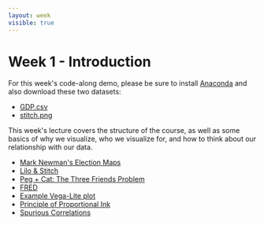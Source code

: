 ```yaml
---
layout: week
visible: true
---
```


# Week 1 - Introduction

For this week's code-along demo, please be sure to install [Anaconda](http://https://www.anaconda.com/download) and also download these two datasets:

 * [GDP.csv](http://virdir.ncsa.illinois.edu/NCSAvis/public/is590dv/GDP.csv)
 * [stitch.png](http://virdir.ncsa.illinois.edu/NCSAvis/public/is590dv/stitch.png)

This week's lecture covers the structure of the course, as well as some basics of
why we visualize, who we visualize for, and how to think about our relationship
with our data.

 * [Mark Newman's Election Maps](http://www-personal.umich.edu/~mejn/election/2008/)
 * [Lilo & Stitch](https://www.netflix.com/title/60022989)
 * [Peg + Cat: The Three Friends Problem](http://www.pbs.org/parents/peg/episode-119-the-big-dog-problem-the-three-friends-problem/)
 * [FRED](https://fred.stlouisfed.org)
 * [Example Vega-Lite plot](https://vega.github.io/editor/#/gist/vega-lite/matthewturk/e3808b4172b7f80141788b45236831ca/dc65ec026c5cedc267a2da47d6fa4268d2b18bcb/movies-hconcat.json)
 * [Principle of Proportional Ink](http://callingbullshit.org)
 * [Spurious Correlations](http://tylervigen.com/spurious-correlations)
